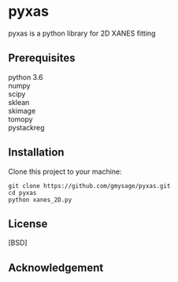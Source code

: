 # pyxas 
pyxas is a python library for 2D XANES fitting

## Prerequisites
python 3.6\
numpy\
scipy\
sklean\
skimage\
tomopy\
pystackreg

## Installation
Clone this project to your machine:

```
git clone https://github.com/gmysage/pyxas.git
cd pyxas
python xanes_2D.py
```
  

## License
[BSD]


## Acknowledgement



